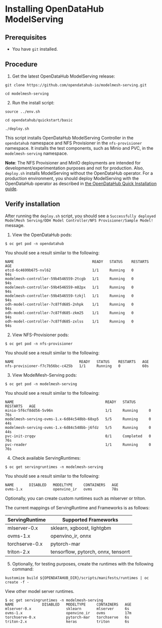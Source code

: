 # Installing OpenDataHub ModelServing

## Prerequisites

- You have `git` installed.

## Procedure

1. Get the latest OpenDataHub ModelServing release:

~~~
git clone https://github.com/opendatahub-io/modelmesh-serving.git

cd modelmesh-serving
~~~

2. Run the install script:

~~~
source ../env.sh

cd opendatahub/quickstart/basic

./deploy.sh
~~~

This script installs OpenDataHub ModelServing Controller in the `opendatahub` namespace and NFS Provisioner in the `nfs-provisioner` namespace. It installs the test components, such as Minio and PVC, in the `modelmesh-serving` namespace. 

**Note**: The NFS Provisioner and MinIO deployments are intended for development/experimentation purposes and not for production. Also, `deploy.sh` installs ModelServing without the OpenDataHub operator. For a production environment, you should deploy ModelServing with the OpenDataHub operator as described in [the OpenDataHub Quick Installation guide](http://opendatahub.io/docs/getting-started/quick-installation.html).

## Verify installation

After running the `deploy.sh` script, you should see a `Successfully deployed ModelMesh Serving/ODH Model Controller/NFS Provisioner/Sample Model!` message.

1. View the OpenDataHub pods:
~~~
$ oc get pod -n opendatahub
~~~

You should see a result similar to the following:

~~~
NAME                                    READY   STATUS    RESTARTS   AGE
etcd-6c4699b675-nvl62                   1/1     Running   0          94s
modelmesh-controller-59b4546559-2tcgb   1/1     Running   0          94s
modelmesh-controller-59b4546559-m82px   1/1     Running   0          94s
modelmesh-controller-59b4546559-tzkjl   1/1     Running   0          94s
odh-model-controller-7c87fd685-2nhpk    1/1     Running   0          94s
odh-model-controller-7c87fd685-zkm25    1/1     Running   0          94s
odh-model-controller-7c87fd685-zxlss    1/1     Running   0          94s
~~~

2. View NFS-Provisioner pods:
~~~
$ oc get pod -n nfs-provisioner
~~~
You should see a result similar to the following:

~~~
NAME                              READY   STATUS    RESTARTS   AGE
nfs-provisioner-f7c7b56bc-c425b   1/1     Running   0          60s
~~~

3. View ModelMesh-Serving pods:

~~~
$ oc get pod -n modelmesh-serving
~~~

You should see a result similar to the following:

~~~
NAME                                          READY   STATUS      RESTARTS   AGE
minio-5f6cf8dd56-5v96n                        1/1     Running     0          76s
modelmesh-serving-ovms-1.x-6d84c548bb-68xp5   5/5     Running     0          44s
modelmesh-serving-ovms-1.x-6d84c548bb-j6fdz   5/5     Running     0          44s
pvc-init-zrqqv                                0/1     Completed   0          76s
pvc-reader                                    1/1     Running     0          76s
~~~

4. Check available ServingRuntimes:
~~~
$ oc get servingruntimes -n modelmesh-serving
~~~

You should see a result similar to the following:

~~~
NAME       DISABLED   MODELTYPE     CONTAINERS   AGE
ovms-1.x              openvino_ir   ovms         78s
~~~

Optionally, you can create custom runtimes such as mlserver or triton. 

The current mappings of ServingRuntime and Frameworks is as follows:

| ServingRuntime | Supported Frameworks                |
| -------------- | ----------------------------------- |
| mlserver-0.x   | sklearn, xgboost, lightgbm          |
| ovms-1.x       | openvino_ir, onnx                   |
| torchserve-0.x | pytorch-mar                         |
| triton-2.x     | tensorflow, pytorch, onnx, tensorrt |

5. Optionally, for testing purposes, create the runtimes with the following command:
~~~
kustomize build ${OPENDATAHUB_DIR}/scripts/manifests/runtimes | oc create -f -
~~~

View other model server runtimes.
~~~
$ oc get servingruntimes -n modelmesh-serving
NAME             DISABLED   MODELTYPE     CONTAINERS   AGE
mlserver-0.x                sklearn       mlserver     6s
ovms-1.x                    openvino_ir   ovms         17m
torchserve-0.x              pytorch-mar   torchserve   6s
triton-2.x                  keras         triton       6s
~~~

